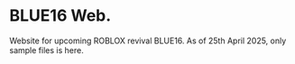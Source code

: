 # BLUE16 Web.
Website for upcoming ROBLOX revival BLUE16. As of 25th April 2025, only sample files is here.
